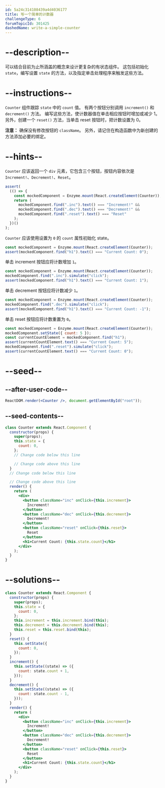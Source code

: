 ```yaml
---
id: 5a24c314108439a4d4036177
title: 写一个简单的计数器
challengeType: 6
forumTopicId: 301425
dashedName: write-a-simple-counter
---
```


# --description--

可以结合目前为止所涵盖的概念来设计更复杂的有状态组件。 这包括初始化 `state`，编写设置 `state` 的方法，以及指定单击处理程序来触发这些方法。

# --instructions--

`Counter` 组件跟踪 `state` 中的 `count` 值。 有两个按钮分别调用 `increment()` 和 `decrement()` 方法。 编写这些方法，使计数器值在单击相应按钮时增加或减少 1。 另外，创建一个 `reset()` 方法，当单击 reset 按钮时，把计数设置为 0。

**注意：** 确保没有修改按钮的 `className`。 另外，请记住在构造函数中为新创建的方法添加必要的绑定。

# --hints--

`Counter` 应该返回一个 `div` 元素，它包含三个按钮，按钮内容依次是 `Increment!`、`Decrement!`、`Reset`。

```js
assert(
  (() => {
    const mockedComponent = Enzyme.mount(React.createElement(Counter));
    return (
      mockedComponent.find(".inc").text() === "Increment!" &&
      mockedComponent.find(".dec").text() === "Decrement!" &&
      mockedComponent.find(".reset").text() === "Reset"
    );
  })()
);
```

`Counter` 应该使用设置为 `0` 的 `count` 属性初始化 state。

```js
const mockedComponent = Enzyme.mount(React.createElement(Counter));
assert(mockedComponent.find("h1").text() === "Current Count: 0");
```

单击 increment 按钮应将计数增加 `1`。

```js
const mockedComponent = Enzyme.mount(React.createElement(Counter));
mockedComponent.find(".inc").simulate("click");
assert(mockedComponent.find("h1").text() === "Current Count: 1");
```

单击 decrement 按钮应将计数减少 `1`。

```js
const mockedComponent = Enzyme.mount(React.createElement(Counter));
mockedComponent.find(".dec").simulate("click");
assert(mockedComponent.find("h1").text() === "Current Count: -1");
```

单击 reset 按钮应将计数重置为 `0`。

```js
const mockedComponent = Enzyme.mount(React.createElement(Counter));
mockedComponent.setState({ count: 5 });
const currentCountElement = mockedComponent.find("h1");
assert(currentCountElement.text() === "Current Count: 5");
mockedComponent.find(".reset").simulate("click");
assert(currentCountElement.text() === "Current Count: 0");
```

# --seed--

## --after-user-code--

```jsx
ReactDOM.render(<Counter />, document.getElementById("root"));
```

## --seed-contents--

```jsx
class Counter extends React.Component {
  constructor(props) {
    super(props);
    this.state = {
      count: 0,
    };
    // Change code below this line

    // Change code above this line
  }
  // Change code below this line

  // Change code above this line
  render() {
    return (
      <div>
        <button className="inc" onClick={this.increment}>
          Increment!
        </button>
        <button className="dec" onClick={this.decrement}>
          Decrement!
        </button>
        <button className="reset" onClick={this.reset}>
          Reset
        </button>
        <h1>Current Count: {this.state.count}</h1>
      </div>
    );
  }
}
```

# --solutions--

```jsx
class Counter extends React.Component {
  constructor(props) {
    super(props);
    this.state = {
      count: 0,
    };
    this.increment = this.increment.bind(this);
    this.decrement = this.decrement.bind(this);
    this.reset = this.reset.bind(this);
  }
  reset() {
    this.setState({
      count: 0,
    });
  }
  increment() {
    this.setState((state) => ({
      count: state.count + 1,
    }));
  }
  decrement() {
    this.setState((state) => ({
      count: state.count - 1,
    }));
  }
  render() {
    return (
      <div>
        <button className="inc" onClick={this.increment}>
          Increment!
        </button>
        <button className="dec" onClick={this.decrement}>
          Decrement!
        </button>
        <button className="reset" onClick={this.reset}>
          Reset
        </button>
        <h1>Current Count: {this.state.count}</h1>
      </div>
    );
  }
}
```
